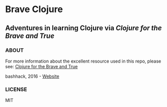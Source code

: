 # Brave Clojure
## Adventures in learning Clojure via _Clojure for the Brave and True_

### ABOUT
For more information about the excellent resource used in this repo, please see: [Clojure for the Brave and True](http://www.braveclojure.com/clojure-for-the-brave-and-true/)

bashhack, 2016 - [Website](http://bashhack.github.io)

### LICENSE
MIT

